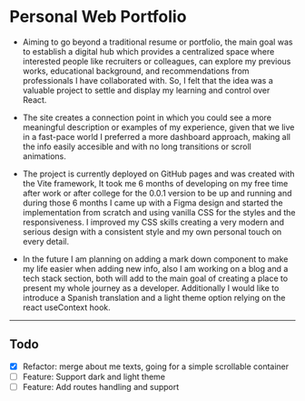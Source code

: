 # Personal Web Portfolio

* Aiming to go beyond a traditional resume or portfolio, the main goal was to establish a digital hub which provides a centralized space where interested people like recruiters or
  colleagues, can explore my previous works, educational background, and recommendations from professionals I have collaborated with. So, I felt that the idea was a valuable
  project to settle and display my learning and control over React.

* The site creates a connection point in which you could see a more meaningful description or examples of my experience, given that we live in a fast-pace world I preferred a more
  dashboard approach, making all the info easily accesible and with no long transitions or scroll animations.

* The project is currently deployed on GitHub pages and was created with the Vite framework, It took me 6 months of developing on my free time after work or after college for the
  0.0.1 version to be up and running and during those 6 months I came up with a Figma design and started the implementation from scratch and using vanilla CSS for the styles and
  the responsiveness. I improved my CSS skills creating a very modern and serious design with a consistent style and my own personal touch on every detail.

* In the future I am planning on adding a mark down component to make my life easier when adding new info, also I am working on a blog and a tech stack section, both will add to
  the main goal of creating a place to present my whole journey as a developer. Additionally I would like to introduce a Spanish translation and a light theme option relying on the
  react useContext hook.

---

## Todo

- [x] Refactor: merge about me texts, going for a simple scrollable container
- [ ] Feature: Support dark and light theme
- [ ] Feature: Add routes handling and support
